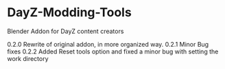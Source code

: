# DayZ-Modding-Tools
Blender Addon for DayZ content creators

0.2.0
Rewrite of original addon, in more organized way. 
0.2.1
Minor Bug fixes
0.2.2
Added Reset tools option and fixed a minor bug with setting the work directory
